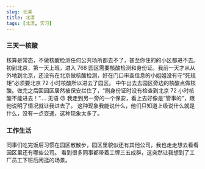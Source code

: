 ```yaml
---
slug: 北漂
title: 北漂
tags: [北漂, 实习]
---
```


### 三天一核酸

核算是常态，不做核酸检测任何公共场所都去不了，甚至你住的的小区都进不去。
初到北京，第一天上班，进入 768 园区需要核酸检测和身份证。我前一天才从从外地到北京，还没有在北京做核酸检测，好在门口审查信息的小姐姐没有守“死规矩”必须要北京 72 小时核酸所以进去了园区。
中午出去去园区旁边的核酸点做核酸。做完之后回园区居然被保安拦住了，“刷身份证时没有检查到北京 72 小时核酸不能进去！”....
无语 😓
我走到另一旁的一个保安，看上去好像是“管事的”，跟他说明了情况就让我进去了。
这种现象我能说什么，他们只知道上级说什么就是什么，没有一点变通，这种现象太多了。

### 工作生活

同事们吃完饭后习惯在园区散散步，园区里貌似还有其他公司，我也走走想去看看园区里还有哪些公司。
看到很多同事都带着工牌三五成群，这突然让我想到了工厂员工下班后闲逛的场景。
